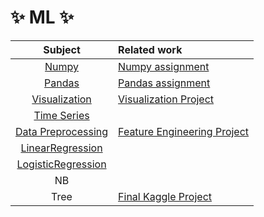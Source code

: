 # :sparkles: ML :sparkles:

|                                          Subject                                          | Related work                                                                                   |
| :---------------------------------------------------------------------------------------: | :--------------------------------------------------------------------------------------------- |
|              [Numpy](https://github.com/Chaewon-Leee/TIL/tree/main/ML/Numpy)              | [Numpy assignment](https://github.com/Chaewon-Leee/TIL/blob/main/ML/Numpy/numpy_lab.ipynb)     |
|             [Pandas](https://github.com/Chaewon-Leee/TIL/tree/main/ML/Pandas)             | [Pandas assignment](https://github.com/Chaewon-Leee/TIL/blob/main/ML/Pandas/pandas_lab)        |
|      [Visualization](https://github.com/Chaewon-Leee/TIL/tree/main/ML/Visualization)      | [Visualization Project](https://github.com/Chaewon-Leee/STUDY-Seoul_bike_visualization)        |
|        [Time Series](https://github.com/Chaewon-Leee/TIL/tree/main/ML/Time_Series)        |                                                                                                |
| [Data Preprocessing](https://github.com/Chaewon-Leee/TIL/tree/main/ML/Data_Preprocessing) | [Feature Engineering Project](https://github.com/Chaewon-Leee/STUDY-Sales_Feature_Engineering) |
|   [LinearRegression](https://github.com/Chaewon-Leee/TIL/tree/main/ML/LinearRegression)   |                                                                                                |
| [LogisticRegression](https://github.com/Chaewon-Leee/TIL/tree/main/ML/LogisticRegression) |                                                                                                |
|                                            NB                                             |                                                                                                |
|                                           Tree                                            | [Final Kaggle Project](https://github.com/Chaewon-Leee/STUDY-Sales_Modeling)                   |
